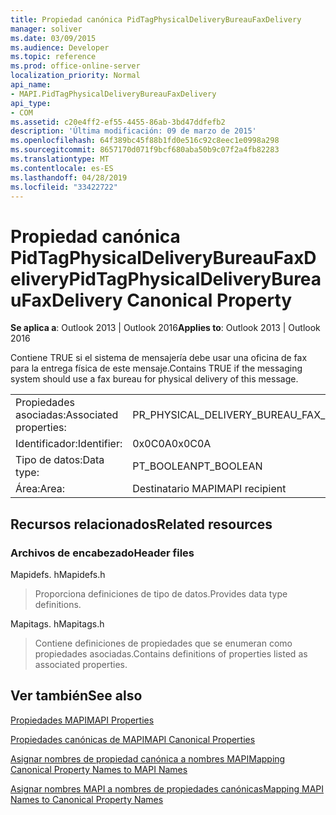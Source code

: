 ```yaml
---
title: Propiedad canónica PidTagPhysicalDeliveryBureauFaxDelivery
manager: soliver
ms.date: 03/09/2015
ms.audience: Developer
ms.topic: reference
ms.prod: office-online-server
localization_priority: Normal
api_name:
- MAPI.PidTagPhysicalDeliveryBureauFaxDelivery
api_type:
- COM
ms.assetid: c20e4ff2-ef55-4455-86ab-3bd47ddfefb2
description: 'Última modificación: 09 de marzo de 2015'
ms.openlocfilehash: 64f389bc45f88b1fd0e516c92c8eec1e0998a298
ms.sourcegitcommit: 8657170d071f9bcf680aba50b9c07f2a4fb82283
ms.translationtype: MT
ms.contentlocale: es-ES
ms.lasthandoff: 04/28/2019
ms.locfileid: "33422722"
---
```

# <a name="pidtagphysicaldeliverybureaufaxdelivery-canonical-property"></a><span data-ttu-id="13ad5-103">Propiedad canónica PidTagPhysicalDeliveryBureauFaxDelivery</span><span class="sxs-lookup"><span data-stu-id="13ad5-103">PidTagPhysicalDeliveryBureauFaxDelivery Canonical Property</span></span>

  
  
<span data-ttu-id="13ad5-104">**Se aplica a**: Outlook 2013 | Outlook 2016</span><span class="sxs-lookup"><span data-stu-id="13ad5-104">**Applies to**: Outlook 2013 | Outlook 2016</span></span> 
  
<span data-ttu-id="13ad5-105">Contiene TRUE si el sistema de mensajería debe usar una oficina de fax para la entrega física de este mensaje.</span><span class="sxs-lookup"><span data-stu-id="13ad5-105">Contains TRUE if the messaging system should use a fax bureau for physical delivery of this message.</span></span>
  
|||
|:-----|:-----|
|<span data-ttu-id="13ad5-106">Propiedades asociadas:</span><span class="sxs-lookup"><span data-stu-id="13ad5-106">Associated properties:</span></span>  <br/> |<span data-ttu-id="13ad5-107">PR_PHYSICAL_DELIVERY_BUREAU_FAX_DELIVERY</span><span class="sxs-lookup"><span data-stu-id="13ad5-107">PR_PHYSICAL_DELIVERY_BUREAU_FAX_DELIVERY</span></span>  <br/> |
|<span data-ttu-id="13ad5-108">Identificador:</span><span class="sxs-lookup"><span data-stu-id="13ad5-108">Identifier:</span></span>  <br/> |<span data-ttu-id="13ad5-109">0x0C0A</span><span class="sxs-lookup"><span data-stu-id="13ad5-109">0x0C0A</span></span>  <br/> |
|<span data-ttu-id="13ad5-110">Tipo de datos:</span><span class="sxs-lookup"><span data-stu-id="13ad5-110">Data type:</span></span>  <br/> |<span data-ttu-id="13ad5-111">PT_BOOLEAN</span><span class="sxs-lookup"><span data-stu-id="13ad5-111">PT_BOOLEAN</span></span>  <br/> |
|<span data-ttu-id="13ad5-112">Área:</span><span class="sxs-lookup"><span data-stu-id="13ad5-112">Area:</span></span>  <br/> |<span data-ttu-id="13ad5-113">Destinatario MAPI</span><span class="sxs-lookup"><span data-stu-id="13ad5-113">MAPI recipient</span></span>  <br/> |
   
## <a name="related-resources"></a><span data-ttu-id="13ad5-114">Recursos relacionados</span><span class="sxs-lookup"><span data-stu-id="13ad5-114">Related resources</span></span>

### <a name="header-files"></a><span data-ttu-id="13ad5-115">Archivos de encabezado</span><span class="sxs-lookup"><span data-stu-id="13ad5-115">Header files</span></span>

<span data-ttu-id="13ad5-116">Mapidefs. h</span><span class="sxs-lookup"><span data-stu-id="13ad5-116">Mapidefs.h</span></span>
  
> <span data-ttu-id="13ad5-117">Proporciona definiciones de tipo de datos.</span><span class="sxs-lookup"><span data-stu-id="13ad5-117">Provides data type definitions.</span></span>
    
<span data-ttu-id="13ad5-118">Mapitags. h</span><span class="sxs-lookup"><span data-stu-id="13ad5-118">Mapitags.h</span></span>
  
> <span data-ttu-id="13ad5-119">Contiene definiciones de propiedades que se enumeran como propiedades asociadas.</span><span class="sxs-lookup"><span data-stu-id="13ad5-119">Contains definitions of properties listed as associated properties.</span></span>
    
## <a name="see-also"></a><span data-ttu-id="13ad5-120">Ver también</span><span class="sxs-lookup"><span data-stu-id="13ad5-120">See also</span></span>



[<span data-ttu-id="13ad5-121">Propiedades MAPI</span><span class="sxs-lookup"><span data-stu-id="13ad5-121">MAPI Properties</span></span>](mapi-properties.md)
  
[<span data-ttu-id="13ad5-122">Propiedades canónicas de MAPI</span><span class="sxs-lookup"><span data-stu-id="13ad5-122">MAPI Canonical Properties</span></span>](mapi-canonical-properties.md)
  
[<span data-ttu-id="13ad5-123">Asignar nombres de propiedad canónica a nombres MAPI</span><span class="sxs-lookup"><span data-stu-id="13ad5-123">Mapping Canonical Property Names to MAPI Names</span></span>](mapping-canonical-property-names-to-mapi-names.md)
  
[<span data-ttu-id="13ad5-124">Asignar nombres MAPI a nombres de propiedades canónicas</span><span class="sxs-lookup"><span data-stu-id="13ad5-124">Mapping MAPI Names to Canonical Property Names</span></span>](mapping-mapi-names-to-canonical-property-names.md)

